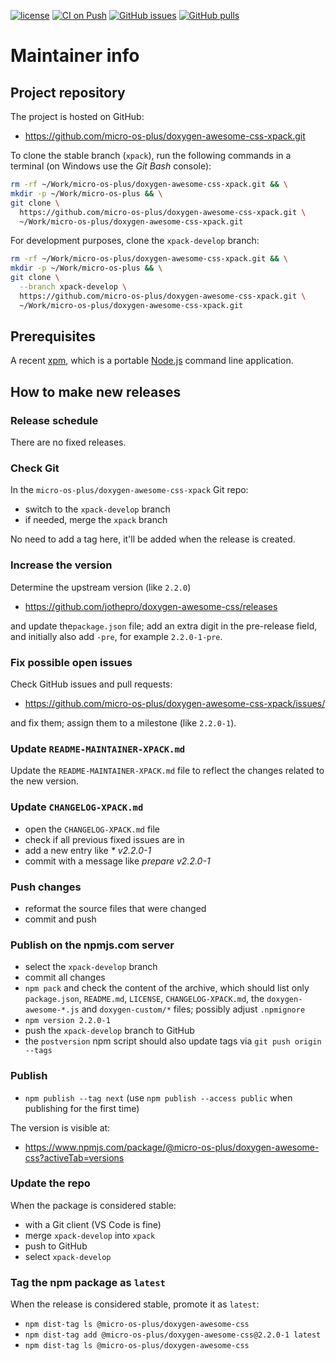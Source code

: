 [![license](https://img.shields.io/github/license/micro-os-plus/doxygen-awesome-css-xpack)](https://github.com/micro-os-plus/doxygen-awesome-css-xpack/blob/xpack/LICENSE)
[![CI on Push](https://github.com/micro-os-plus/doxygen-awesome-css-xpack/actions/workflows/CI.yml/badge.svg)](https://github.com/micro-os-plus/doxygen-awesome-css-xpack/actions/workflows/CI.yml)
[![GitHub issues](https://img.shields.io/github/issues/micro-os-plus/doxygen-awesome-css-xpack.svg)](https://github.com/micro-os-plus/doxygen-awesome-css-xpack/issues/)
[![GitHub pulls](https://img.shields.io/github/issues-pr/micro-os-plus/doxygen-awesome-css-xpack.svg)](https://github.com/micro-os-plus/doxygen-awesome-css-xpack/pulls)

# Maintainer info

## Project repository

The project is hosted on GitHub:

- <https://github.com/micro-os-plus/doxygen-awesome-css-xpack.git>

To clone the stable branch (`xpack`), run the following commands in a
terminal (on Windows use the _Git Bash_ console):

```sh
rm -rf ~/Work/micro-os-plus/doxygen-awesome-css-xpack.git && \
mkdir -p ~/Work/micro-os-plus && \
git clone \
  https://github.com/micro-os-plus/doxygen-awesome-css-xpack.git \
  ~/Work/micro-os-plus/doxygen-awesome-css-xpack.git
```

For development purposes, clone the `xpack-develop` branch:

```sh
rm -rf ~/Work/micro-os-plus/doxygen-awesome-css-xpack.git && \
mkdir -p ~/Work/micro-os-plus && \
git clone \
  --branch xpack-develop \
  https://github.com/micro-os-plus/doxygen-awesome-css-xpack.git \
  ~/Work/micro-os-plus/doxygen-awesome-css-xpack.git
```

## Prerequisites

A recent [xpm](https://xpack.github.io/xpm/), which is a portable
[Node.js](https://nodejs.org/) command line application.

## How to make new releases

### Release schedule

There are no fixed releases.

### Check Git

In the `micro-os-plus/doxygen-awesome-css-xpack` Git repo:

- switch to the `xpack-develop` branch
- if needed, merge the `xpack` branch

No need to add a tag here, it'll be added when the release is created.

### Increase the version

Determine the upstream version (like `2.2.0`)

- <https://github.com/jothepro/doxygen-awesome-css/releases>

and update the`package.json` file; add an extra digit in the
pre-release field, and initially also add `-pre`,
for example `2.2.0-1-pre`.

### Fix possible open issues

Check GitHub issues and pull requests:

- <https://github.com/micro-os-plus/doxygen-awesome-css-xpack/issues/>

and fix them; assign them to a milestone (like `2.2.0-1`).

### Update `README-MAINTAINER-XPACK.md`

Update the `README-MAINTAINER-XPACK.md` file to reflect the changes
related to the new version.

### Update `CHANGELOG-XPACK.md`

- open the `CHANGELOG-XPACK.md` file
- check if all previous fixed issues are in
- add a new entry like _* v2.2.0-1_
- commit with a message like _prepare v2.2.0-1_

### Push changes

- reformat the source files that were changed
- commit and push

### Publish on the npmjs.com server

- select the `xpack-develop` branch
- commit all changes
- `npm pack` and check the content of the archive, which should list
  only `package.json`, `README.md`, `LICENSE`, `CHANGELOG-XPACK.md`,
  the `doxygen-awesome-*.js` and `doxygen-custom/*` files;
  possibly adjust `.npmignore`
- `npm version 2.2.0-1`
- push the `xpack-develop` branch to GitHub
- the `postversion` npm script should also update tags via `git push origin --tags`

### Publish

- `npm publish --tag next` (use `npm publish --access public` when
  publishing for the first time)

The version is visible at:

- <https://www.npmjs.com/package/@micro-os-plus/doxygen-awesome-css?activeTab=versions>

### Update the repo

When the package is considered stable:

- with a Git client (VS Code is fine)
- merge `xpack-develop` into `xpack`
- push to GitHub
- select `xpack-develop`

### Tag the npm package as `latest`

When the release is considered stable, promote it as `latest`:

- `npm dist-tag ls @micro-os-plus/doxygen-awesome-css`
- `npm dist-tag add @micro-os-plus/doxygen-awesome-css@2.2.0-1 latest`
- `npm dist-tag ls @micro-os-plus/doxygen-awesome-css`
